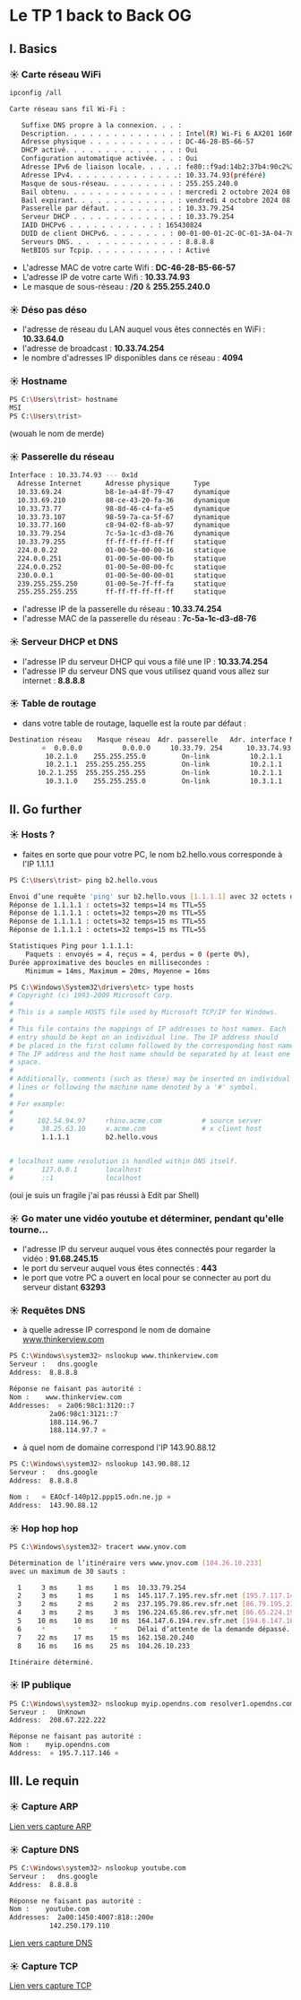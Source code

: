 # Le TP 1 back to Back OG

## I. Basics

### ☀️ Carte réseau WiFi

```bash
ipconfig /all

Carte réseau sans fil Wi-Fi :

   Suffixe DNS propre à la connexion. . . :
   Description. . . . . . . . . . . . . . : Intel(R) Wi-Fi 6 AX201 160MHz
   Adresse physique . . . . . . . . . . . : DC-46-28-B5-66-57
   DHCP activé. . . . . . . . . . . . . . : Oui
   Configuration automatique activée. . . : Oui
   Adresse IPv6 de liaison locale. . . . .: fe80::f9ad:14b2:37b4:90c2%29(préféré)
   Adresse IPv4. . . . . . . . . . . . . .: 10.33.74.93(préféré)
   Masque de sous-réseau. . . . . . . . . : 255.255.240.0
   Bail obtenu. . . . . . . . . . . . . . : mercredi 2 octobre 2024 08:57:16
   Bail expirant. . . . . . . . . . . . . : vendredi 4 octobre 2024 08:54:37
   Passerelle par défaut. . . . . . . . . : 10.33.79.254
   Serveur DHCP . . . . . . . . . . . . . : 10.33.79.254
   IAID DHCPv6 . . . . . . . . . . . : 165430824
   DUID de client DHCPv6. . . . . . . . : 00-01-00-01-2C-0C-01-3A-04-7C-16-AC-F9-CA
   Serveurs DNS. . .  . . . . . . . . . . : 8.8.8.8
   NetBIOS sur Tcpip. . . . . . . . . . . : Activé
```



- L'adresse MAC de votre carte Wifi : **DC-46-28-B5-66-57**
- L'adresse IP de votre carte Wifi : **10.33.74.93**
- Le masque de sous-réseau : **/20** & **255.255.240.0** 

### ☀️ Déso pas déso

- l'adresse de réseau du LAN auquel vous êtes connectés en WiFi : **10.33.64.0**
- l'adresse de broadcast : 	**10.33.74.254**
- le nombre d'adresses IP disponibles dans ce réseau : **4094**

### ☀️ Hostname

```bash
PS C:\Users\trist> hostname
MSI
PS C:\Users\trist>
```

(wouah le nom de merde)

### ☀️ Passerelle du réseau

```bash
Interface : 10.33.74.93 --- 0x1d
  Adresse Internet      Adresse physique      Type
  10.33.69.24           b8-1e-a4-8f-79-47     dynamique
  10.33.69.210          88-ce-43-20-fa-36     dynamique
  10.33.73.77           98-8d-46-c4-fa-e5     dynamique
  10.33.73.107          98-59-7a-ca-5f-67     dynamique
  10.33.77.160          c8-94-02-f8-ab-97     dynamique
  10.33.79.254          7c-5a-1c-d3-d8-76     dynamique
  10.33.79.255          ff-ff-ff-ff-ff-ff     statique
  224.0.0.22            01-00-5e-00-00-16     statique
  224.0.0.251           01-00-5e-00-00-fb     statique
  224.0.0.252           01-00-5e-00-00-fc     statique
  230.0.0.1             01-00-5e-00-00-01     statique
  239.255.255.250       01-00-5e-7f-ff-fa     statique
  255.255.255.255       ff-ff-ff-ff-ff-ff     statique
```


- l'adresse IP de la passerelle du réseau : **10.33.74.254**
- l'adresse MAC de la passerelle du réseau : **7c-5a-1c-d3-d8-76**

### ☀️ Serveur DHCP et DNS




- l'adresse IP du serveur DHCP qui vous a filé une IP : **10.33.74.254**
- l'adresse IP du serveur DNS que vous utilisez quand vous allez sur internet : **8.8.8.8**

### ☀️ Table de routage

- dans votre table de routage, laquelle est la route par défaut :

``` bash
Destination réseau    Masque réseau  Adr. passerelle   Adr. interface Métrique
        ⭐  0.0.0.0          0.0.0.0     10.33.79. 254      10.33.74.93     30 ⭐
         10.2.1.0    255.255.255.0         On-link          10.2.1.1    281
         10.2.1.1  255.255.255.255         On-link          10.2.1.1    281
       10.2.1.255  255.255.255.255         On-link          10.2.1.1    281
         10.3.1.0    255.255.255.0         On-link          10.3.1.1    281
```

## II. Go further

### ☀️ Hosts ?

- faites en sorte que pour votre PC, le nom b2.hello.vous corresponde à l'IP 1.1.1.1

``` bash
PS C:\Users\trist> ping b2.hello.vous

Envoi d’une requête 'ping' sur b2.hello.vous [1.1.1.1] avec 32 octets de données :
Réponse de 1.1.1.1 : octets=32 temps=14 ms TTL=55
Réponse de 1.1.1.1 : octets=32 temps=20 ms TTL=55
Réponse de 1.1.1.1 : octets=32 temps=15 ms TTL=55
Réponse de 1.1.1.1 : octets=32 temps=15 ms TTL=55

Statistiques Ping pour 1.1.1.1:
    Paquets : envoyés = 4, reçus = 4, perdus = 0 (perte 0%),
Durée approximative des boucles en millisecondes :
    Minimum = 14ms, Maximum = 20ms, Moyenne = 16ms
```

``` bash
PS C:\Windows\System32\drivers\etc> type hosts
# Copyright (c) 1993-2009 Microsoft Corp.
#
# This is a sample HOSTS file used by Microsoft TCP/IP for Windows.
#
# This file contains the mappings of IP addresses to host names. Each
# entry should be kept on an individual line. The IP address should
# be placed in the first column followed by the corresponding host name.
# The IP address and the host name should be separated by at least one
# space.
#
# Additionally, comments (such as these) may be inserted on individual
# lines or following the machine name denoted by a '#' symbol.
#
# For example:
#
#      102.54.94.97     rhino.acme.com          # source server
#       38.25.63.10     x.acme.com              # x client host
        1.1.1.1         b2.hello.vous


# localhost name resolution is handled within DNS itself.
#       127.0.0.1       localhost
#       ::1             localhost
```

(oui je suis un fragile j'ai pas réussi à Edit par Shell)

### ☀️ Go mater une vidéo youtube et déterminer, pendant qu'elle tourne...



- l'adresse IP du serveur auquel vous êtes connectés pour regarder la vidéo : **91.68.245.15**
- le port du serveur auquel vous êtes connectés : **443**
- le port que votre PC a ouvert en local pour se connecter au port du serveur distant **63293**

### ☀️ Requêtes DNS

- à quelle adresse IP correspond le nom de domaine www.thinkerview.com


``` bash
PS C:\Windows\system32> nslookup www.thinkerview.com
Serveur :   dns.google
Address:  8.8.8.8

Réponse ne faisant pas autorité :
Nom :    www.thinkerview.com
Addresses:  ⭐ 2a06:98c1:3120::7
          2a06:98c1:3121::7
          188.114.96.7
          188.114.97.7 ⭐
```

- à quel nom de domaine correspond l'IP 143.90.88.12

``` bash
PS C:\Windows\system32> nslookup 143.90.88.12
Serveur :   dns.google
Address:  8.8.8.8

Nom :   ⭐ EAOcf-140p12.ppp15.odn.ne.jp ⭐
Address:  143.90.88.12

```

### ☀️ Hop hop hop

```bash
PS C:\Windows\system32> tracert www.ynov.com

Détermination de l’itinéraire vers www.ynov.com [104.26.10.233]
avec un maximum de 30 sauts :

  1     3 ms     1 ms     1 ms  10.33.79.254
  2     3 ms     1 ms     1 ms  145.117.7.195.rev.sfr.net [195.7.117.145]
  3     2 ms     2 ms     2 ms  237.195.79.86.rev.sfr.net [86.79.195.237]
  4     3 ms     2 ms     3 ms  196.224.65.86.rev.sfr.net [86.65.224.196]
  5    10 ms    10 ms    10 ms  164.147.6.194.rev.sfr.net [194.6.147.164]
  6     *        *        *     Délai d’attente de la demande dépassé.
  7    22 ms    17 ms    15 ms  162.158.20.240
  8    16 ms    16 ms    25 ms  104.26.10.233

Itinéraire déterminé.
```

### ☀️ IP publique

``` bash
PS C:\Windows\system32> nslookup myip.opendns.com resolver1.opendns.com
Serveur :   UnKnown
Address:  208.67.222.222

Réponse ne faisant pas autorité :
Nom :    myip.opendns.com
Address:  ⭐ 195.7.117.146 ⭐

```

## III. Le requin

### ☀️ Capture ARP

[Lien vers capture ARP](./captures/arp.pcapng)

### ☀️ Capture DNS

``` bash
PS C:\Windows\system32> nslookup youtube.com
Serveur :   dns.google
Address:  8.8.8.8

Réponse ne faisant pas autorité :
Nom :    youtube.com
Addresses:  2a00:1450:4007:818::200e
          142.250.179.110

```

[Lien vers capture DNS](./captures/dns.pcapng)

### ☀️ Capture TCP

[Lien vers capture TCP](./captures/tcp.pcapng)

